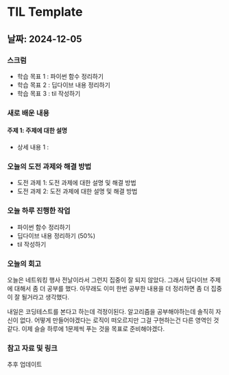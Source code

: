 # TIL Template

## 날짜: 2024-12-05

### 스크럼
- 학습 목표 1 : 파이썬 함수 정리하기
- 학습 목표 2 : 딥다이브 내용 정리하기
- 학습 목표 3 : til 작성하기

### 새로 배운 내용
#### 주제 1: 주제에 대한 설명
- 상세 내용 1 : 

### 오늘의 도전 과제와 해결 방법
- 도전 과제 1: 도전 과제에 대한 설명 및 해결 방법
- 도전 과제 2: 도전 과제에 대한 설명 및 해결 방법

### 오늘 하루 진행한 작업
- 파이썬 함수 정리하기
- 딥다이브 내용 정리하기 (50%)
- til 작성하기

### 오늘의 회고
오늘은 네트워킹 행사 전날이라서 그런지 집중이 잘 되지 않았다. 그래서 딥다이브 주제에 대해서 좀 더 공부를 했다. 아무래도 이미 한번 공부한 내용을 더 정리하면 좀 더 집중이 잘 될거라고 생각했다.

내일은 코딩테스트를 본다고 하는데 걱정이된다. 알고리즘을 공부해야하는데 솔직히 자신이 없다. 어떻게 만들어야겠다는 로직이 떠오르지만 그걸 구현하는건 다른 영역인 것 같다. 이제 슬슬 하루에 1문제씩 푸는 것을 목표로 준비해야겠다.


### 참고 자료 및 링크
추후 업데이트